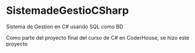 # SistemadeGestioCSharp
 Sistema de Gestion en C# usando SQL como BD

Como parte del proyecto final del curso de C# en CoderHouse, se hizo este proyecto
